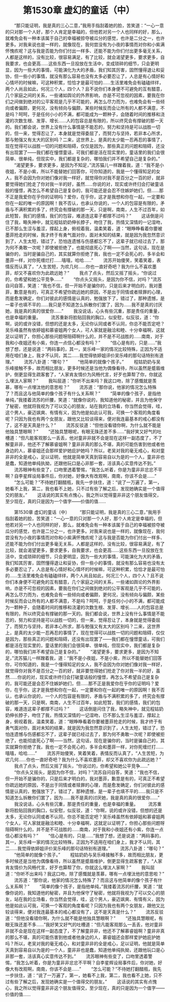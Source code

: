 # 　　第1530章 虚幻的童话（中）
　　“那只能证明，我是真的三心二意，”我用手指刮着她的脸，苦笑道：“一心一意的只对那一个人好，那个人肯定是幸福的，但他若对另一个人也同样的好，那么，就难免会有一种本该属于自己的幸福被掠夺被瓜分的感觉，也许是二分之一，也许更多。对我来说也是一样的，就像现在，我何尝没有为小夜的事情而对你和小紫满怀愧疚呢？这与我是否能为你们付出一样多、还能不能为你们付出更多毫无关系，人都是这样的，没有比较，很容易满足，有了比较，就会渴望更多，要求更多，自我要求，也会更高……这些东西一旦投放在生活中，变成琐碎的细节，只会更明显，因为一些大的事情，可能演化为大的矛盾，我们知其厉害，固然懂得退让和妥协，但一些小的事情，就没有那么容易也没有太多必要忍让了，人总是有心情好和心情坏的时候嘛，可这种积累，恰恰才是最可怕的……生活里难免会有磕磕绊绊，两个人尚且如此，何况三个人，四个人？且不说你们本身便不可避免的互有醋意，几个家庭之间的关系，一些诸如舆论的外界影响，亦是不可忽视的因素，要我在你们之间做到绝对的公平客观是几乎不可能的，再怎么尽力而为，也难免会有一些倾向或者偏颇，更何况，没有倾向与偏颇，某些时候反而会让所有的人都不满意，不是吗？呵呵，于是任何小小的不满，都可能成为一颗种子，会随着时间的推移和浇灌的次数生根、发芽、增长……人的包容总是有限的，所以终究会有撑破的那一天的。我们都会说，世界上没有什么事情是不能忍的，努力和坚持是可以战胜一切的，但一来，觉得忍让了，本身就是觉得委屈了，而努力与坚持，若非本心所求，那与勉强又有太大的区别吗？二来，这世界上，是真的太少能一忍再忍的事情了，现在觉得可以战胜一切的问题和阻碍，仅仅是因为，那些真正的问题和阻碍，还没有出现罢了——我们都在憧憬童话，可我们都是活在现实里的，童话里的我们会很简单、很单纯，但现实中，我们都是复杂的，哪怕我们并不希望自己是复杂的。”
　　“渴望更多，要求更多，是因为不知足，”流苏猫儿一样蹭着我，道：“我不是小夜姐，不是小紫，所以不能替她们回答你，可你知道的，我是一个懂得知足的女人，我不会因为你对她们像对我一样好，就觉得你对我不是百分之一百的好，就非要觉得她们抢走了你对我一半的好，虽然……你说的对，现实或许终归会打破童话般的憧憬，再怎么不希望自己是复杂的，我可能还是会忍不住嫉妒她们，但……那不正是我爱你在乎你的证明吗？爱你，在乎你，这才是我想和你在一起，一定要和你在一起的唯一的原因啊！我不否认，也承认你说的，一个人的包容是有限的，矛盾与不满积累的多了，终究会有撑破的那一天，只是啊，南南，人生不过百年，如此短暂，我们的感情，我们的包容，难道连这辈子都撑不过吗？”
　　这话倒是问住了我，略失神中，就见程姑奶奶伸长脖子，吻住了我，热情又深情的一记湿吻，已不那么生涩与羞涩，撑起上身，俯视着我，温柔笑着，道：“眼睁睁看着你要被墨菲抢走的时候，我才终于有勇气面对你，面对未知的结果，就是因为我忽然意识到了，人生太短，错过了，恐怕连遗憾与伤感都忘不了，这辈子就已经过去了，那为何不勇敢一次呢？即使被拒绝了，也能彻底死心了啊——当然，这句话，现在是骗你的，当时是骗自己的，其实就算你拒绝了我，我也一定不会死心的，多半会和墨菲一样，对你死缠烂打……嘻嘻，哈哈……”
　　流苏开始傻笑，笑着笑着，表情反而认真了，“人生苦短，为欢几何……你也一直好奇吧？我为什么不喜欢墨菲，却又不喜欢你为此疏远她？”
　　我点了点头，然后又摇了摇头，“你说过的，你希望和她公平竞争……”
　　“你点头又摇头，是因为你不信，对吗？”流苏自问自答，笑道：“我也不信，但一开始不是骗你的，只是后来才明白的，我对墨菲，歉意是有的，可真正不希望你疏远她的原因，不是出于同情或者赎罪的心理，而是愈发确定，你们对彼此的感情是认真的，勉强放下了，错过了，那种遗憾，是一辈子也填不平的……我只是不知道怎么拆散你们罢了，因为……我不是真的讨厌她，我是真的真的很爱你……”
　　我没说话，心头有些沉重，那是责任的重量，也是幸福的重量。
　　流苏重新将脸贴回我的胸口，似安慰，似反驳，道：“你啊，说的或许没错，但想的还是太多，无论你认同或者不认同，你总不能否定吧？吴乐峰虽然有依婷姐和慕睿姐两个女人，可人家就是融洽和睦、十分幸福啊，这就足以证明了，你担心那些问题呀阻碍啊什么的，并不是不可战胜的……南南，对于我和小夜姐还有小紫，你连一点信心都没有吗？”
　　“信心是有的，只是……”我想了想，还是说道：“两码事的，其一，吴乐峰一家的情况比较特殊，正因为不适用在咱们身上，我才不认同，其二……我觉得依婷姐评价吴乐峰的那句话特别有道理。”
　　流苏八卦道：“哪句？”
　　“他简单的就像个孩子。”
　　程姑奶奶与吴乐峰接触不多，故而相比朋友，更多时候还是当他为偶像看待，所以虽然是蹙眉维护，倒更显得生疏客套了，“人家肯友情价为风畅代言，好歹也算帮了你，你就这么埋汰人家啊？”
　　我叫屈道：“你听不出来吗？我这口吻，除了感慨就是羡慕，哪有一点埋汰他的意思啦？”
　　流苏道：“那你说，他家的情况怎么特殊了？而且这与他简单的像个孩子有什么关系啊？”
　　“简单的像个孩子，是指他单纯，”我搂着流苏的纤腰，笑道：“就像你说的，我知道他的秘密，并且为他保守了秘密，他就将我视为了可以交心的朋友，站在我的立场看，你当然会觉得，哇，这个男人，豪迈飒爽、有情有义，因为他是如此认可我，可换一个客观的角度看呢？只因为我也有两个女朋友，跟他又比较谈得来，便对我连最基本的戒心都没有了，这不是天真是什么？”
　　流苏反驳道：“但他没看错你啊，为什么就不能是他独具慧眼啊？”
　　“还独具慧眼呢，有眼无珠还差不多……”我好笑又好气的吐槽道：“但凡能客观那么一丢丢，他对童非非就不会是现在这样一副态度了，不了解童非非，他还不了解慕睿姐啊？童非非真的那么不堪，真的可能伤害到他或者他身边的人，慕睿姐还会那样爱护她庇护她吗？所以，老吴对我的毫无戒心，和对童非非的全是戒心，足以证明，他就是简单天真到容易自以为是的一个人，童非非也是蠢，知道他单纯执拗，还跟他玩口是心非那一套，活该真心实意传达不到。”
　　流苏眼神有些变了，口吻里透着警惕，“我怎么听着，你是为童非非忿忿不平啊？自李星辉设局事件后，你对她，好像大有改观啊，南南，你该不会是……”
　　“怎么可能？”不待她打翻醋瓶，我先一步扶住，道：“说了一万遍了，第一，她看不上我，第二，我也看不上她，只不过有些了解之后，发现她确实是一个值得交的朋友。”
　　这话说的其实有点愧心，我之所以觉得童非非这个朋友值得交，至少现在，真的只是因为一个值字——价值的值……

　　第1530章 虚幻的童话（中）
　　“那只能证明，我是真的三心二意，”我用手指刮着她的脸，苦笑道：“一心一意的只对那一个人好，那个人肯定是幸福的，但他若对另一个人也同样的好，那么，就难免会有一种本该属于自己的幸福被掠夺被瓜分的感觉，也许是二分之一，也许更多。对我来说也是一样的，就像现在，我何尝没有为小夜的事情而对你和小紫满怀愧疚呢？这与我是否能为你们付出一样多、还能不能为你们付出更多毫无关系，人都是这样的，没有比较，很容易满足，有了比较，就会渴望更多，要求更多，自我要求，也会更高……这些东西一旦投放在生活中，变成琐碎的细节，只会更明显，因为一些大的事情，可能演化为大的矛盾，我们知其厉害，固然懂得退让和妥协，但一些小的事情，就没有那么容易也没有太多必要忍让了，人总是有心情好和心情坏的时候嘛，可这种积累，恰恰才是最可怕的……生活里难免会有磕磕绊绊，两个人尚且如此，何况三个人，四个人？且不说你们本身便不可避免的互有醋意，几个家庭之间的关系，一些诸如舆论的外界影响，亦是不可忽视的因素，要我在你们之间做到绝对的公平客观是几乎不可能的，再怎么尽力而为，也难免会有一些倾向或者偏颇，更何况，没有倾向与偏颇，某些时候反而会让所有的人都不满意，不是吗？呵呵，于是任何小小的不满，都可能成为一颗种子，会随着时间的推移和浇灌的次数生根、发芽、增长……人的包容总是有限的，所以终究会有撑破的那一天的。我们都会说，世界上没有什么事情是不能忍的，努力和坚持是可以战胜一切的，但一来，觉得忍让了，本身就是觉得委屈了，而努力与坚持，若非本心所求，那与勉强又有太大的区别吗？二来，这世界上，是真的太少能一忍再忍的事情了，现在觉得可以战胜一切的问题和阻碍，仅仅是因为，那些真正的问题和阻碍，还没有出现罢了——我们都在憧憬童话，可我们都是活在现实里的，童话里的我们会很简单、很单纯，但现实中，我们都是复杂的，哪怕我们并不希望自己是复杂的。”
　　“渴望更多，要求更多，是因为不知足，”流苏猫儿一样蹭着我，道：“我不是小夜姐，不是小紫，所以不能替她们回答你，可你知道的，我是一个懂得知足的女人，我不会因为你对她们像对我一样好，就觉得你对我不是百分之一百的好，就非要觉得她们抢走了你对我一半的好，虽然……你说的对，现实或许终归会打破童话般的憧憬，再怎么不希望自己是复杂的，我可能还是会忍不住嫉妒她们，但……那不正是我爱你在乎你的证明吗？爱你，在乎你，这才是我想和你在一起，一定要和你在一起的唯一的原因啊！我不否认，也承认你说的，一个人的包容是有限的，矛盾与不满积累的多了，终究会有撑破的那一天，只是啊，南南，人生不过百年，如此短暂，我们的感情，我们的包容，难道连这辈子都撑不过吗？”
　　这话倒是问住了我，略失神中，就见程姑奶奶伸长脖子，吻住了我，热情又深情的一记湿吻，已不那么生涩与羞涩，撑起上身，俯视着我，温柔笑着，道：“眼睁睁看着你要被墨菲抢走的时候，我才终于有勇气面对你，面对未知的结果，就是因为我忽然意识到了，人生太短，错过了，恐怕连遗憾与伤感都忘不了，这辈子就已经过去了，那为何不勇敢一次呢？即使被拒绝了，也能彻底死心了啊——当然，这句话，现在是骗你的，当时是骗自己的，其实就算你拒绝了我，我也一定不会死心的，多半会和墨菲一样，对你死缠烂打……嘻嘻，哈哈……”
　　流苏开始傻笑，笑着笑着，表情反而认真了，“人生苦短，为欢几何……你也一直好奇吧？我为什么不喜欢墨菲，却又不喜欢你为此疏远她？”
　　我点了点头，然后又摇了摇头，“你说过的，你希望和她公平竞争……”
　　“你点头又摇头，是因为你不信，对吗？”流苏自问自答，笑道：“我也不信，但一开始不是骗你的，只是后来才明白的，我对墨菲，歉意是有的，可真正不希望你疏远她的原因，不是出于同情或者赎罪的心理，而是愈发确定，你们对彼此的感情是认真的，勉强放下了，错过了，那种遗憾，是一辈子也填不平的……我只是不知道怎么拆散你们罢了，因为……我不是真的讨厌她，我是真的真的很爱你……”
　　我没说话，心头有些沉重，那是责任的重量，也是幸福的重量。
　　流苏重新将脸贴回我的胸口，似安慰，似反驳，道：“你啊，说的或许没错，但想的还是太多，无论你认同或者不认同，你总不能否定吧？吴乐峰虽然有依婷姐和慕睿姐两个女人，可人家就是融洽和睦、十分幸福啊，这就足以证明了，你担心那些问题呀阻碍啊什么的，并不是不可战胜的……南南，对于我和小夜姐还有小紫，你连一点信心都没有吗？”
　　“信心是有的，只是……”我想了想，还是说道：“两码事的，其一，吴乐峰一家的情况比较特殊，正因为不适用在咱们身上，我才不认同，其二……我觉得依婷姐评价吴乐峰的那句话特别有道理。”
　　流苏八卦道：“哪句？”
　　“他简单的就像个孩子。”
　　程姑奶奶与吴乐峰接触不多，故而相比朋友，更多时候还是当他为偶像看待，所以虽然是蹙眉维护，倒更显得生疏客套了，“人家肯友情价为风畅代言，好歹也算帮了你，你就这么埋汰人家啊？”
　　我叫屈道：“你听不出来吗？我这口吻，除了感慨就是羡慕，哪有一点埋汰他的意思啦？”
　　流苏道：“那你说，他家的情况怎么特殊了？而且这与他简单的像个孩子有什么关系啊？”
　　“简单的像个孩子，是指他单纯，”我搂着流苏的纤腰，笑道：“就像你说的，我知道他的秘密，并且为他保守了秘密，他就将我视为了可以交心的朋友，站在我的立场看，你当然会觉得，哇，这个男人，豪迈飒爽、有情有义，因为他是如此认可我，可换一个客观的角度看呢？只因为我也有两个女朋友，跟他又比较谈得来，便对我连最基本的戒心都没有了，这不是天真是什么？”
　　流苏反驳道：“但他没看错你啊，为什么就不能是他独具慧眼啊？”
　　“还独具慧眼呢，有眼无珠还差不多……”我好笑又好气的吐槽道：“但凡能客观那么一丢丢，他对童非非就不会是现在这样一副态度了，不了解童非非，他还不了解慕睿姐啊？童非非真的那么不堪，真的可能伤害到他或者他身边的人，慕睿姐还会那样爱护她庇护她吗？所以，老吴对我的毫无戒心，和对童非非的全是戒心，足以证明，他就是简单天真到容易自以为是的一个人，童非非也是蠢，知道他单纯执拗，还跟他玩口是心非那一套，活该真心实意传达不到。”
　　流苏眼神有些变了，口吻里透着警惕，“我怎么听着，你是为童非非忿忿不平啊？自李星辉设局事件后，你对她，好像大有改观啊，南南，你该不会是……”
　　“怎么可能？”不待她打翻醋瓶，我先一步扶住，道：“说了一万遍了，第一，她看不上我，第二，我也看不上她，只不过有些了解之后，发现她确实是一个值得交的朋友。”
　　这话说的其实有点愧心，我之所以觉得童非非这个朋友值得交，至少现在，真的只是因为一个值字——价值的值……
